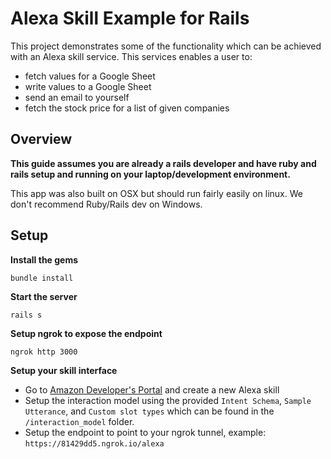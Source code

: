 # Alexa Skill Example for Rails

This project demonstrates some of the functionality which can be achieved with an Alexa skill service. This services enables a user to:

* fetch values for a Google Sheet
* write values to a Google Sheet
* send an email to yourself
* fetch the stock price for a list of given companies

## Overview

**This guide assumes you are already a rails developer and have ruby and rails setup and running on your laptop/development environment.**

This app was also built on OSX but should run fairly easily on linux. We don't recommend Ruby/Rails dev on Windows.

## Setup

**Install the gems**

    bundle install

**Start the server**

    rails s

**Setup ngrok to expose the endpoint**

    ngrok http 3000

**Setup your skill interface**

* Go to [Amazon Developer's Portal](https://developer.amazon.com) and create a new Alexa skill
* Setup the interaction model using the provided `Intent Schema`, `Sample Utterance`, and `Custom slot types` which can be found in the `/interaction_model` folder.
* Setup the endpoint to point to your ngrok tunnel, example: `https://81429dd5.ngrok.io/alexa`
